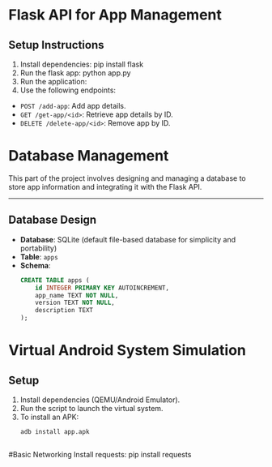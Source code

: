 # Flask API for App Management

## Setup Instructions
1. Install dependencies: pip install flask
2. Run the flask app: python app.py
3. Run the application:
4. Use the following endpoints:
- `POST /add-app`: Add app details.
- `GET /get-app/<id>`: Retrieve app details by ID.
- `DELETE /delete-app/<id>`: Remove app by ID.



#  Database Management

This part of the project involves designing and managing a database to store app information and integrating it with the Flask API.

---

## Database Design

- **Database**: SQLite (default file-based database for simplicity and portability)
- **Table**: `apps`
- **Schema**:
  ```sql
  CREATE TABLE apps (
      id INTEGER PRIMARY KEY AUTOINCREMENT,
      app_name TEXT NOT NULL,
      version TEXT NOT NULL,
      description TEXT
  );

# Virtual Android System Simulation

## Setup

1. Install dependencies (QEMU/Android Emulator).
2. Run the script to launch the virtual system.
3. To install an APK:
   ```bash
   adb install app.apk



 #Basic Networking
  Install requests: pip install requests






  

